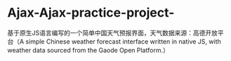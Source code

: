 # Ajax-Ajax-practice-project-
基于原生JS语言编写的一个简单中国天气预报界面，天气数据来源：高德开放平台（A simple Chinese weather forecast interface written in native JS, with weather data sourced from the Gaode Open Platform.）
